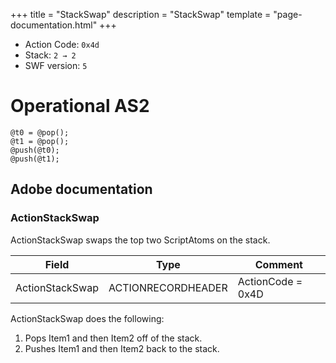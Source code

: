 +++
title = "StackSwap"
description = "StackSwap"
template = "page-documentation.html"
+++

- Action Code: `0x4d`
- Stack: `2 → 2`
- SWF version: `5`

# Operational AS2

```
@t0 = @pop();
@t1 = @pop();
@push(@t0);
@push(@t1);
```

## Adobe documentation

### ActionStackSwap

ActionStackSwap swaps the top two ScriptAtoms on the stack.

| Field               | Type               | Comment                        |
|---------------------|--------------------|--------------------------------|
| ActionStackSwap     | ACTIONRECORDHEADER | ActionCode = 0x4D              |

ActionStackSwap does the following:
1. Pops Item1 and then Item2 off of the stack.
2. Pushes Item1 and then Item2 back to the stack.

